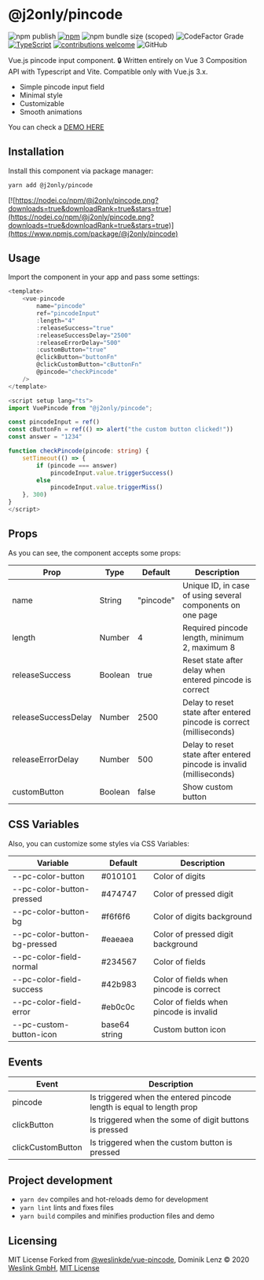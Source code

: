 # @j2only/pincode

 ![npm publish](https://github.com/j2only/pincode/actions/workflows/npm.yml/badge.svg) [![npm](https://img.shields.io/npm/v/@j2only/pincode.svg)](https://www.npmjs.com/package/@j2only/pincode) ![npm bundle size (scoped)](https://img.shields.io/bundlephobia/minzip/%40j2only/pincode) ![CodeFactor Grade](https://img.shields.io/codefactor/grade/github/j2only/pincode) [![TypeScript](https://img.shields.io/badge/%3C%2F%3E-TypeScript-%230074c1.svg)](https://www.typescriptlang.org/) [![contributions welcome](https://img.shields.io/badge/contributions-welcome-brightgreen.svg?style=flat)](https://github.com/j2only/pincode/issues) ![GitHub](https://img.shields.io/github/license/j2only/pincode)

Vue.js pincode input component. :lock:
Written entirely on Vue 3 Composition API with Typescript and Vite. Compatible only with Vue.js 3.x.

- Simple pincode input field
- Minimal style
- Customizable
- Smooth animations

You can check a [DEMO HERE](https://j2only.github.io/pincode/)

## Installation

Install this component via package manager:

```bash
yarn add @j2only/pincode
```

[![https://nodei.co/npm/@j2only/pincode.png?downloads=true&downloadRank=true&stars=true](https://nodei.co/npm/@j2only/pincode.png?downloads=true&downloadRank=true&stars=true)](https://www.npmjs.com/package/@j2only/pincode)

## Usage

Import the component in your app and pass some settings:

```typescript
<template>
    <vue-pincode
        name="pincode"
        ref="pincodeInput"
        :length="4"
        :releaseSuccess="true"
        :releaseSuccessDelay="2500"
        :releaseErrorDelay="500"
        :customButton="true"
        @clickButton="buttonFn"
        @clickCustomButton="cButtonFn"
        @pincode="checkPincode"
    />
</template>

<script setup lang="ts">
import VuePincode from "@j2only/pincode";

const pincodeInput = ref()
const cButtonFn = ref(() => alert("the custom button clicked!"))
const answer = "1234"

function checkPincode(pincode: string) {
    setTimeout(() => {
        if (pincode === answer)
            pincodeInput.value.triggerSuccess()
        else
            pincodeInput.value.triggerMiss()
    }, 300)
}
</script>
```

## Props

As you can see, the component accepts some props:

| Prop                | Type    | Default   | Description                                                          |
| ------------------- | ------- | --------- | -------------------------------------------------------------------- |
| name                | String  | "pincode" | Unique ID, in case of using several components on one page           |
| length              | Number  | 4         | Required pincode length, minimum 2, maximum 8                        |
| releaseSuccess      | Boolean | true      | Reset state after delay when entered pincode is correct              |
| releaseSuccessDelay | Number  | 2500      | Delay to reset state after entered pincode is correct (milliseconds) |
| releaseErrorDelay   | Number  | 500       | Delay to reset state after entered pincode is invalid (milliseconds) |
| customButton        | Boolean | false     | Show custom button                                                   |

## CSS Variables

Also, you can customize some styles via CSS Variables:

| Variable                     | Default       | Description                             |
| ---------------------------- | ------------- | --------------------------------------- |
| --pc-color-button            | #010101       | Color of digits                         |
| --pc-color-button-pressed    | #474747       | Color of pressed digit                  |
| --pc-color-button-bg         | #f6f6f6       | Color of digits background              |
| --pc-color-button-bg-pressed | #eaeaea       | Color of pressed digit background       |
| --pc-color-field-normal      | #234567       | Color of fields                         |
| --pc-color-field-success     | #42b983       | Color of fields when pincode is correct |
| --pc-color-field-error       | #eb0c0c       | Color of fields when pincode is invalid |
| --pc-custom-button-icon      | base64 string | Custom button icon                      |

## Events

| Event             | Description                                                          |
| ----------------- | -------------------------------------------------------------------- |
| pincode           | Is triggered when the entered pincode length is equal to length prop |
| clickButton       | Is triggered when the some of digit buttons is pressed               |
| clickCustomButton | Is triggered when the custom button is pressed                       |

## Project development

- `yarn dev` compiles and hot-reloads demo for development
- `yarn lint` lints and fixes files
- `yarn build` compiles and minifies production files and demo

## Licensing

MIT License
Forked from [@weslinkde/vue-pincode](https://github.com/weslinkde/vue-pincode), Dominik Lenz :copyright: 2020 [Weslink GmbH](https://weslink.de), [MIT License](LICENSE)
